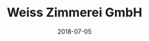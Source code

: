 ---
title:          "Weiss Zimmerei GmbH"
date:           "2018-07-05"
draft:          false
robotsExclude:  true
---